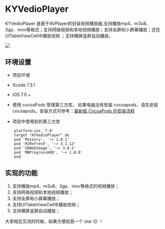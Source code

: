 # KYVedioPlayer
KYVedioPlayer 是基于AVPlayer的封装视频播放器,支持播放mp4、m3u8、3gp、mov等格式；支持网络视频和本地视频播放；支持全屏和小屏幕播放；还在UITableViewCell中播放视频 ；支持横屏竖屏自动播放。

![](https://github.com/kingly09/KYVedioPlayer/blob/master/vedio01.gif)


## 环境设置
- 项目环境
- Xcode 7.3.1
- iOS 7.0 +

- 使用 cocoaPods 管理第三方库， 如果电脑没有安装 cocoapods，请先安装 cocoapods。安装方式可参考：[最新版 CocoaPods 的安装流程](http://blog.sina.com.cn/s/blog_6ff6523d0102x8dq.html)

- 项目中使用到的第三方库
```
    platform:ios,'7.0'
    target "KYVedioPlayer" do
    pod 'Masonry', '~> 1.0.1'
    pod 'MJRefresh', '~> 3.1.12'
    pod 'SDWebImage', '~> 3.8.2'
    pod 'MBProgressHUD', '~> 1.0.0'  
    end

```

## 实现的功能

1. 支持播放mp4、m3u8、3gp、mov等格式的视频播放；
2. 支持网络视频和本地视频播放；
3. 支持全屏和小屏幕播放；
4. 支持UITableViewCell中播放视频；
5. 支持横屏竖屏自动播放；


大家相互交流的时候，如果方便给我一个 star 😊 ！

